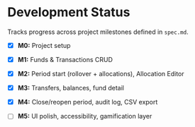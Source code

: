 # Development Status

Tracks progress across project milestones defined in `spec.md`.

- [x] **M0:** Project setup
- [x] **M1:** Funds & Transactions CRUD
- [x] **M2:** Period start (rollover + allocations), Allocation Editor
- [x] **M3:** Transfers, balances, fund detail
- [x] **M4:** Close/reopen period, audit log, CSV export
- [ ] **M5:** UI polish, accessibility, gamification layer

